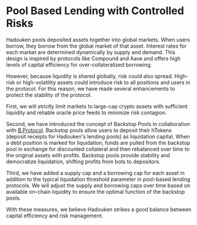 # Pool Based Lending with Controlled Risks

Hadouken pools deposited assets together into global markets. When users borrow, they borrow from the global market of that asset. Interest rates for each market are determined dynamically by supply and demand. This design is inspired by protocols like Compound and Aave and offers high levels of capital efficiency for over-collateralized borrowing.

However, because liquidity is shared globally, risk could also spread. High-risk or high-volatility assets could introduce risk to all positions and users in the protocol. For this reason, we have made several enhancements to protect the stability of the protocol.

First, we will strictly limit markets to large-cap crypto assets with sufficient liquidity and reliable oracle price feeds to minimize risk contagion.

Second, we have introduced the concept of Backstop Pools in collaboration with [B.Protocol](https://www.bprotocol.org/). Backstop pools allow users to deposit their hTokens (deposit receipts for Hadouken's lending pools) as liquidation capital. When a debt position is marked for liquidation, funds are pulled from the backstop pool in exchange for discounted collateral and then rebalanced over time to the original assets with profits. Backstop pools provide stability and democratize liquidation, shifting profits from bots to depositors.

Third, we have added a supply cap and a borrowing cap for each asset in addition to the typical liquidation threshold parameter in pool-based lending protocols. We will adjust the supply and borrowing caps over time based on available on-chain liquidity to ensure the optimal function of the backstop pools.

With these measures, we believe Hadouken strikes a good balance between capital efficiency and risk management.
